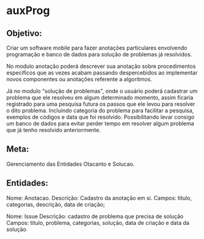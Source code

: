 auxProg
====

Objetivo:
------------

Criar um software mobile para fazer anotações  particulares envolvendo programação e banco de dados para solução de problemas já resolvidos. 

No modulo anotação poderá descrever sua anotação sobre procedimentos específicos que as vezes acabam passando despercebidos ao implementar novos componentes ou anotações referente a algoritmos.

Já no modulo "solução de problemas", onde o usuário poderá cadastrar um problema que ele resolveu em algum determinado momento, assim ficaria registrado para uma pesquisa futura os passos que ele levou para resolver o dito problema. Incluindo categoria do problema para facilitar a pesquisa, exemplos de códigos e data que foi resolvido. Possibilitando levar consigo um banco de dados para evitar perder tempo em resolver algum problema que já tenho resolvido anteriormente.

Meta:
------

Gerenciamento das Entidades Otacanto e Solucao.

Entidades:
--------------

Nome: Anotacao.
Descrição: Cadastro da anotação em si.
Campos: titulo, categorias, descrição, data de criação;

Nome: Issue
Descrição: cadastro de problema que precisa de solução
Campos: titulo, problema, categorias, solução, data de criação e data da solução